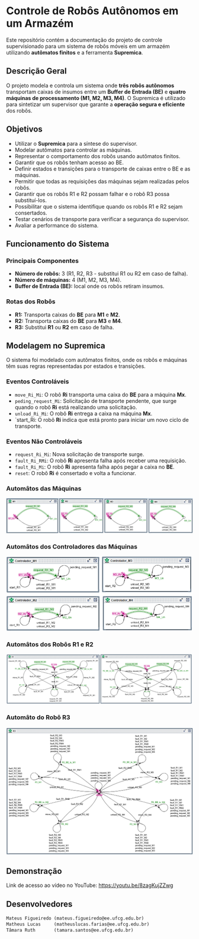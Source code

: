 # Controle de Robôs Autônomos em um Armazém

Este repositório contém a documentação do projeto de controle supervisionado para um sistema de robôs móveis em um armazém utilizando **autômatos finitos** e a ferramenta **Supremica**.

## Descrição Geral

O projeto modela e controla um sistema onde **três robôs autônomos** transportam caixas de insumos entre um **Buffer de Entrada (BE)** e **quatro máquinas de processamento (M1, M2, M3, M4)**. O Supremica é utilizado para sintetizar um supervisor que garante a **operação segura e eficiente** dos robôs.

## Objetivos

- Utilizar o **Supremica** para a síntese do supervisor.
- Modelar autômatos para controlar as máquinas.
- Representar o comportamento dos robôs usando autômatos finitos.
- Garantir que os robôs tenham acesso ao BE.
- Definir estados e transições para o transporte de caixas entre o BE e as máquinas.
- Permitir que todas as requisições das máquinas sejam realizadas pelos robôs.
- Garantir que os robôs R1 e R2 possam falhar e o robô R3 possa substituí-los.
- Possibilitar que o sistema identifique quando os robôs R1 e R2 sejam consertados.
- Testar cenários de transporte para verificar a segurança do supervisor.
- Avaliar a performance do sistema.

## Funcionamento do Sistema

### Principais Componentes
- **Número de robôs:** 3 (R1, R2, R3 - substitui R1 ou R2 em caso de falha).
- **Número de máquinas:** 4 (M1, M2, M3, M4).
- **Buffer de Entrada (BE):** local onde os robôs retiram insumos.

### Rotas dos Robôs
- **R1:** Transporta caixas do **BE** para **M1** e **M2**.
- **R2:** Transporta caixas do **BE** para **M3** e **M4**.
- **R3:** Substitui **R1** ou **R2** em caso de falha.

## Modelagem no Supremica

O sistema foi modelado com autômatos finitos, onde os robôs e máquinas têm suas regras representadas por estados e transições.

### Eventos Controláveis
- `move_Ri_Mi`: O robô **Ri** transporta uma caixa do **BE** para a máquina **Mx**.
- `peding_request_Mi`: Solicitação de transporte pendente, que surge quando o robô **Ri** está realizando uma solicitação.
- `unload_Ri_Mi`: O robô **Ri** entrega a caixa na máquina **Mx**.
- `start_Ri: O robô **Ri** indica que está pronto para iniciar um novo ciclo de transporte.

### Eventos Não Controláveis
- `request_Ri_Mi`: Nova solicitação de transporte surge.
- `fault_Ri_RMi`: O robô **Ri** apresenta falha após receber uma requisição.
- `fault_Ri_Mi`: O robô **Ri** apresenta falha após pegar a caixa no **BE**.
- `reset`: O robô **Ri** é consertado e volta a funcionar.

### Automâtos das Máquinas

![Imagem indisponível](Automatos_Maquinas.png)

### Automâtos dos Controladores das Máquinas

![Imagem indisponível](Automatos_Controladores_Maquinas.png)

### Automâtos dos Robôs R1 e R2

![Imagem indisponível](Automatos_R1_R2.png)

### Automâto do Robô R3

![Imagem indisponível](Automatos_R3.png)

## Demonstração

Link de acesso ao vídeo no YouTube: https://youtu.be/8zagKujZZwg

## Desenvolvedores

    Mateus Figueiredo (mateus.figueiredo@ee.ufcg.edu.br)
    Matheus Lucas     (matheuslucas.farias@ee.ufcg.edu.br)
    Tâmara Ruth       (tamara.santos@ee.ufcg.edu.br)
